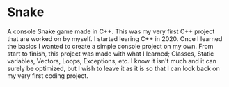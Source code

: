 # Snake
A console Snake game made in C++. 
This was my very first C++ project that are worked on by myself. I started learing C++ in 2020. Once I learned the basics I wanted to create a simple console project on my own.
From start to finish, this project was made with what I learned; Classes, Static variables, Vectors, Loops, Exceptions, etc.
I know it isn't much and it can surely be optimized, but I wish to leave it as it is so that I can look back on my very first coding project.
